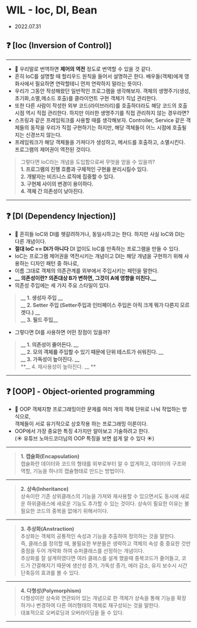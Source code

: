 
# WIL - Ioc, DI, Bean
- 2022.07.31

## ❓ [Ioc (Inversion of Control)]
-----
- 📌 우리말로 번역하면 __제어의 역전__ 정도로 번역할 수 있을 것 같다.<br>
- 흔히 IoC를 설명할 때 할리우드 원칙을 들어서 설명하곤 한다. 배우들(객체)에게 영화사에서 필요하면 연락할테니 먼저 연락하지 말라는 뜻이다.<br>
- 우리가 그동안 작성해왔던 일반적인 프로그램을 생각해보자. 객체의 생명주기(생성,초기화,소멸,메소드 호출)를 클라이언트 구현 객체가 직넙 관리한다.<br>
- 또한 다른 사람이 작성한 외부 코드(라이브러리)를 호출하더라도 해당 코드의 호출 시점 역시 직접 관리한다. 하지만 이러한 생명주기를 직접 관리하지 않는 경우라면?<br>
- 스프링과 같은 프레임워크를 사용할 때를 생각해보자. Controller, Service 같은 객체들의 동작을 우리가 직접 구현하기는 하지만, 해당 객체들이 어느 시점에 호출될 지는 신경쓰지 않는다.<br>
- 프레임워크가 해당 객체들을 가져다가 생성하고, 메서드를 호출하고, 소멸시킨다. 프로그램의 제어권이 역전된 것이다.<br>
> 그렇다면 IoC라는 개념을 도입함으로써 무엇을 얻을 수 있을까?<br>
> **__1. 프로그램의 진행 흐름과 구체적인 구현을 분리시킬수 있다.__**<br>
> **__2. 개발자는 비즈니스 로직에 집중할 수 있다.__**<br>
> **__3. 구현체 사이의 변경이 용이하다.__**<br>
> **__4. 객체 간 의존성이 낮아진다.__**<br>

------

## ❓ [DI (Dependency Injection)] 
- 📌 흔히들 IoC와 DI를 헷갈려하거나, 동일시하고는 한다. 하지만 사실 IoC와 DI는 다른 개념이다.<br>
- __절대 IoC == DI가 아니다__ DI 없이도 IoC를 만족하는 프로그램을 만들 수 있다.<br>
- IoC는 프로그램 제어권을 역전시키는 개념이고 DI는 해당 개념을 구현하기 위해 사용하는 디자인 패턴 중 하나로,<br>
- 이름 그대로 객체의 의존관계를 외부에서 주입시키는 패턴을 말한다.<br>
- **__ 의존성이란? 의존대상 B가 변하면, 그것이 A에 영향을 미친다.__**<br>
- 의존성 주입에는 세 가지 주요 스타일이 있다. <br>
> **__ 1. 생성자 주입 __**<br>
> **__ 2. Setter 주입 (Setter주입과 인터페이스 주입은 아직 크게 뭐가 다른지 모르겟다.) __**<br> 
> **__ 3. 필드 주입__**<br>
- 그렇다면 DI를 사용하면 어떤 장점이 있을까?<br>
> **__ 1. 의존성이 줄어든다. __**<br>
> **__ 2. 모의 객체를 주입할 수 있기 때문에 단위 테스트가 쉬워진다. __**<br>
> **__ 3. 가독성이 높아진다. __**<br>
> **__ 4. 재사용성이 높아진다. __ **<br>

------

## ❓ [OOP] - Object-oriented programming
- 📌 OOP 객체지향 프로그래밍이란 문제를 여러 개의 객체 단위로 나눠 작업하는 방식으로, <br> 객체들이 서로 유기적으로 상호작용 하는 프로그래밍 이론이다.
- OOP에서 가장 중요한 특징 4가지만 알아보고 기술하려고 한다. <br> (:sunny: 유튜브 노마드코더님의 OOP 특징을 보면 쉽게 알 수 있다 :sunny:)
-----
> **__1. 캡슐화(Encapsulation)__** <br> 캡슐화란 데이터와 코드의 형태를 외부로부터 알 수 없게하고, 데이터의 구조와 역할, 기능을 하나의 캡슐형태로 만드는 방법이다. <br>
-----
> **__2. 상속(Inheritance)__** <br> 상속이란 기존 상위클래스의 기능을 가져와 재사용할 수 있으면서도 동시에 새로운 하위클래스에 새로운 기능도 추가할 수 있는 것이다. 상속이 필요한 이유는 불필요한 코드의 중복을 없애기 위해서이다.
-----
> **__3. 추상화(Anstraction)__** <br> 추상화는 객체의 공통적인 속성과 기능을 추출하여 정의하는 것을 말한다. <br> 즉, 클래스를 정의할 때, 불필요한 부분들은 생략하고 객체의 속성 중 중요한 것만 중점을 두어 개략화 하여 슈퍼클래스를 선정하는 개념이다. <br> 추상화를 잘 설계하였다면 여러 클래스를 설계 했을때 중복코드가 줄어들고, 코드가 간결해지기 때문에 생산성 증가, 가독성 증가, 에러 감소, 유지 보수시 시간 단축등의 효과를 볼 수 있다.
-----
> **__4. 다형성(Polymorphism)__** <br> 다형성이란 상속와 연관되어 있는 개념으로 한 객체가 상속을 통해 기능을 확장하거나 변경하여 다른 여러형태의 객체로 재구성되는 것을 말한다. <br> 대표적으로 오버로딩과 오버라이딩을 들 수 있다.

------

